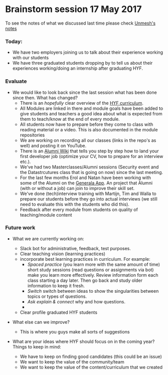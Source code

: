 # Brainstorm session 17 May 2017

To see the notes of what we discussed last time please check [Unmesh's notes](https://github.com/HackYourFuture/curriculum/blob/master/meeting-notes-09FEB2017.md)

### Today:

- We have two employers joining us to talk about their experience working with our students
- We have three graduated students dropping by to tell us about their experiences working/doing an internship after graduating HYF.

### Evaluate 
- We would like to look back since the last session what has been done since then. What has changed?
    + There is an _hopefully_ clear overview of the [HYF curriculum](https://github.com/HackYourFuture/curriculum).
    + All Modules are linked in there and module goals have been added to give students and teachers a good idea about what is expected from them to teach/know at the end of every module.
    + All students now have to prepare before they come to class with reading material or a video. This is also documented in the module repositories
    + We are working on recording all our classes (links in the repo's as well) and posting it on YouTube.
    + There is an [Alumni Wiki](https://github.com/HackYourFuture/alumni/wiki) that tells you step by step how to land your first developer job (optimize your CV, how to prepare for an interview etc.). 
    + We've had two Masterclasses/Alumni sessions (Security event and the Datastrcutures class that is going on now) since the last meeting.
    + For the last few months Erol and Natan have been working with some of the Alumni on the [Generala App](https://github.com/HackYourFuture/generala). An project that Alumni (with or without a job) can join to improve their skill set. 
    + We've done (tech)interview training with Martijn, Tim and Walla to prepare our students before they go into actual interviews (we still need to evaluate this with the students who did this).
    + Feedback after every module from students on quality of teaching/module content

### Future work
- What we are currently working on:
    + Slack bot for administrative, feedback, test purposes.
    + Clear teaching vision (learning practices)
    + incorporate best learning practices in curriculum. For example:
        * _Spaced practice_ (you learn more with the same amount of time) short study sessions (read questions or assignments via bot) make you learn more effectively. Review information form each class starting a day later. Then go back and study older information to keep it fresh.
        * _Switch_ switch between ideas to show the singularities between topics or types of questions.
        * _Ask explain & connect_ why and how questions.
        * 
    + Clear profile graduated HYF students

- What else can we improve?
    + This is where you guys make all sorts of suggestions
- What are your ideas where HYF should focus on in the coming year?
    Things to keep in mind:
    + We have to keep on finding good candidates (this could be an issue)
    + We want to keep the value of the community/team
    + We want to keep the value of the content/curriculum that we created
    